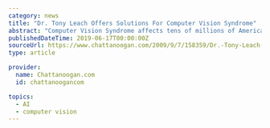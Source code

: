 ```yaml
---
category: news
title: "Dr. Tony Leach Offers Solutions For Computer Vision Syndrome"
abstract: "Computer Vision Syndrome affects tens of millions of Americans who spend time at a computer each day. Dr. Tony Leach is helping patients overcome this growing problem by offering new educational seminars and a new line of eyewear made specifically to ..."
publishedDateTime: 2019-06-17T00:00:00Z
sourceUrl: https://www.chattanoogan.com/2009/9/7/158359/Dr.-Tony-Leach-Offers-Solutions-For.aspx
type: article

provider:
  name: Chattanoogan.com
  id: chattanoogancom

topics:
  - AI
  - computer vision
---
```

